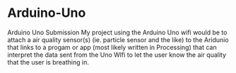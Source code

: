 # Arduino-Uno
Arduino Uno Submission
My project using the Arduino Uno wifi would be to attach a air quality sensor(s) (ie. particle sensor and the like) to the Aridunio that links to a progam or app (most likely written in Processing) that can interpret the data sent from the Uno WIfi to let the user know the air quality that the user is breathing in. 
